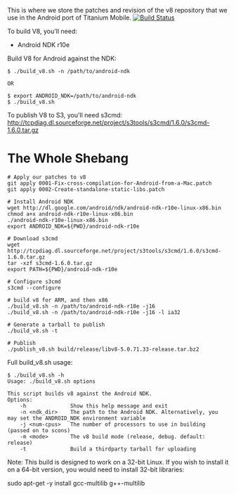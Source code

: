 This is where we store the patches and revision of the v8 repository that we use in the Android port of Titanium Mobile. [![Build Status](https://travis-ci.org/appcelerator/v8_titanium.svg?branch=master)](https://travis-ci.org/appcelerator/v8_titanium)

To build V8, you'll need:

- Android NDK r10e

Build V8 for Android against the NDK:

```
$ ./build_v8.sh -n /path/to/android-ndk

OR

$ export ANDROID_NDK=/path/to/android-ndk
$ ./build_v8.sh
```

To publish V8 to S3, you'll need s3cmd: http://tcpdiag.dl.sourceforge.net/project/s3tools/s3cmd/1.6.0/s3cmd-1.6.0.tar.gz

The Whole Shebang
=======
```
# Apply our patches to v8
git apply 0001-Fix-cross-compilation-for-Android-from-a-Mac.patch
git apply 0002-Create-standalone-static-libs.patch

# Install Android NDK
wget http://dl.google.com/android/ndk/android-ndk-r10e-linux-x86.bin
chmod a+x android-ndk-r10e-linux-x86.bin
./android-ndk-r10e-linux-x86.bin
export ANDROID_NDK=${PWD}/android-ndk-r10e

# Download s3cmd
wget http://tcpdiag.dl.sourceforge.net/project/s3tools/s3cmd/1.6.0/s3cmd-1.6.0.tar.gz
tar -xzf s3cmd-1.6.0.tar.gz
export PATH=${PWD}/android-ndk-r10e

# Configure s3cmd
s3cmd --configure

# build v8 for ARM, and then x86
./build_v8.sh -n /path/to/android-ndk-r10e -j16
./build_v8.sh -n /path/to/android-ndk-r10e -j16 -l ia32

# Generate a tarball to publish
./build_v8.sh -t

# Publish
./publish_v8.sh build/release/libv8-5.0.71.33-release.tar.bz2
```

Full build_v8.sh usage:

```
$ ./build_v8.sh -h
Usage: ./build_v8.sh options

This script builds v8 against the Android NDK.
Options:
	-h              Show this help message and exit
	-n <ndk_dir>    The path to the Android NDK. Alternatively, you may set the ANDROID_NDK environment variable
	-j <num-cpus>   The number of processors to use in building (passed on to scons)
	-m <mode>       The v8 build mode (release, debug. default: release)
	-t              Build a thirdparty tarball for uploading
```

Note: This build is designed to work on a 32-bit Linux. If you wish to install it on a 64-bit version, you would need to install 32-bit libraries:

sudo apt-get -y install gcc-multilib g++-multilib

